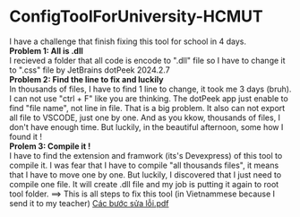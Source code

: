 # ConfigToolForUniversity-HCMUT
I have a challenge that finish fixing this tool for school in 4 days.\
**Problem 1: All is .dll**\
I recieved a folder that all code is encode to ".dll" file so I have to change it to ".css" file by JetBrains dotPeek 2024.2.7\
**Problem 2: Find the line to fix and luckily**\
In thousands of files, I have to find 1 line to change, it took me 3 days (bruh). I can not use "ctrl + F" like you are thinking. The dotPeek app just enable to find "file name", not line in file. That is a big problem. It also can not export all file to VSCODE, just one by one. And as you kkow, thousands of files, I don't have enough time. But luckily, in the beautiful afternoon, some how I found it !\
**Prolem 3: Compile it !**\
I have to find the extension and framwork (its's Devexpress) of this tool to compile it. I was fear that I have to compile "all thousands files", it means that I have to move one by one. But luckily, I discovered that I just need to compile one file. It will create .dll file and my job is putting it again to root tool folder.
==> This is all steps to fix this tool (in Vietnammese because I send it to my teacher) [Các bước sửa lỗi.pdf](https://github.com/user-attachments/files/19049890/Cac.b.c.s.a.l.i.pdf)
